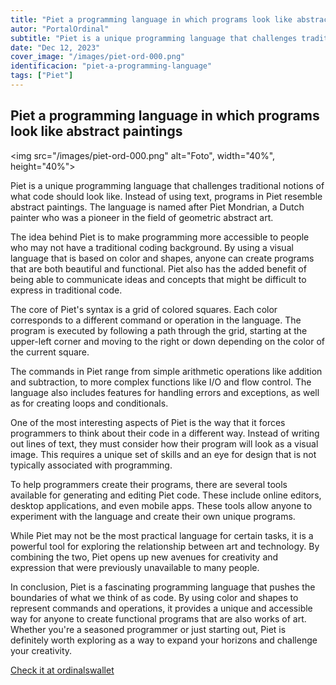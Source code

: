 ```yaml
---
title: "Piet a programming language in which programs look like abstract paintings"
autor: "PortalOrdinal"
subtitle: "Piet is a unique programming language that challenges traditional notions of what code should look like. Instead of using text, programs in Piet resemble abstract paintings. The language is named after Piet Mondrian, a Dutch painter who was a pioneer in the field of geometric abstract art."
date: "Dec 12, 2023"
cover_image: "/images/piet-ord-000.png"
identificacion: "piet-a-programming-language"
tags: ["Piet"]
---
```


## Piet a programming language in which programs look like abstract paintings

<img src="/images/piet-ord-000.png" alt="Foto", width="40%", height="40%">

Piet is a unique programming language that challenges traditional notions of what code should look like. Instead of using text, programs in Piet resemble abstract paintings. The language is named after Piet Mondrian, a Dutch painter who was a pioneer in the field of geometric abstract art.

The idea behind Piet is to make programming more accessible to people who may not have a traditional coding background. By using a visual language that is based on color and shapes, anyone can create programs that are both beautiful and functional. Piet also has the added benefit of being able to communicate ideas and concepts that might be difficult to express in traditional code.

The core of Piet's syntax is a grid of colored squares. Each color corresponds to a different command or operation in the language. The program is executed by following a path through the grid, starting at the upper-left corner and moving to the right or down depending on the color of the current square.

The commands in Piet range from simple arithmetic operations like addition and subtraction, to more complex functions like I/O and flow control. The language also includes features for handling errors and exceptions, as well as for creating loops and conditionals.

One of the most interesting aspects of Piet is the way that it forces programmers to think about their code in a different way. Instead of writing out lines of text, they must consider how their program will look as a visual image. This requires a unique set of skills and an eye for design that is not typically associated with programming.

To help programmers create their programs, there are several tools available for generating and editing Piet code. These include online editors, desktop applications, and even mobile apps. These tools allow anyone to experiment with the language and create their own unique programs.

While Piet may not be the most practical language for certain tasks, it is a powerful tool for exploring the relationship between art and technology. By combining the two, Piet opens up new avenues for creativity and expression that were previously unavailable to many people.

In conclusion, Piet is a fascinating programming language that pushes the boundaries of what we think of as code. By using color and shapes to represent commands and operations, it provides a unique and accessible way for anyone to create functional programs that are also works of art. Whether you're a seasoned programmer or just starting out, Piet is definitely worth exploring as a way to expand your horizons and challenge your creativity.


<a href="https://ordinalswallet.com/collection/piet-ord" target="_blank">Check it at ordinalswallet</a>